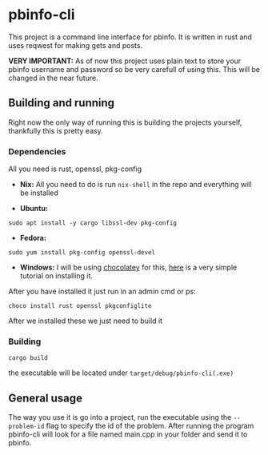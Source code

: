 # pbinfo-cli

This project is a command line interface for pbinfo. It is written in rust and uses reqwest for making gets and posts. 

**VERY IMPORTANT:** As of now this project uses plain text to store your pbinfo username and password so be very carefull of using this. This will be changed in the near future.

## Building and running

Right now the only way of running this is building the projects yourself, thankfully this is pretty easy.

### Dependencies
All you need is rust, openssl, pkg-config

- **Nix:**
All you need to do is run `nix-shell` in the repo and everything will be installed

- **Ubuntu:**
```
sudo apt install -y cargo libssl-dev pkg-config
``` 

- **Fedora:**
```
sudo yum install pkg-config openssl-devel
```

- **Windows:**
I will be using [chocolatey](https://chocolatey.org/) for this, [here](https://chocolatey.org/install) is a very simple tutorial on installing it.

After you have installed it just run in an admin cmd or ps:
```
choco install rust openssl pkgconfiglite
```

After we installed these we just need to build it
### Building
```
cargo build
```
the executable will be located under `target/debug/pbinfo-cli(.exe)`

## General usage
The way you use it is go into a project, run the executable using the `--problem-id` flag to specify the id of the problem. After running the program pbinfo-cli will look for a file named main.cpp in your folder and send it to pbinfo.

